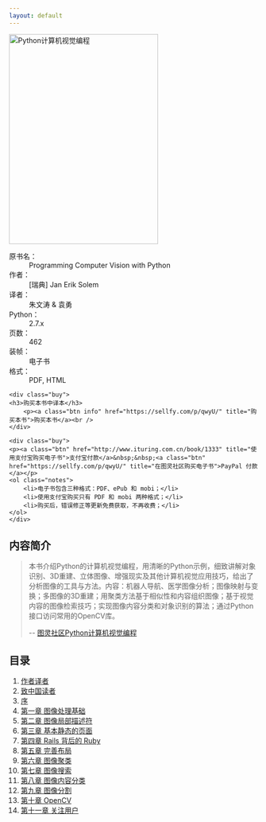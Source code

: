 ```yaml
---
layout: default
---
```


<div class="bookinfo">
	<img src="{{ site.url }}/assets/images/cover.jpg" title="Python计算机视觉编程" alt="Python计算机视觉编程" width="300" height="422" />
	<dl>
		<dt>原书名：</dt>
		<dd>Programming Computer Vision with Python</dd>
		<dt>作者：</dt>
		<dd>[瑞典] Jan Erik Solem</dd>
		<dt>译者：</dt>
		<dd>朱文涛 & 袁勇</dd>
		<dt>Python：</dt>
		<dd>2.7.x</dd>
		<dt>页数：</dt>
		<dd>462</dd>
		<dt>装帧：</dt>
		<dd>电子书</dd>
		<dt>格式：</dt>
		<dd>PDF, HTML</dd>
	</dl>

	<div class="buy">
	<h3>购买本书中译本</h3>
		<p><a class="btn info" href="https://sellfy.com/p/qwyU/" title="购买本书">购买本书</a><br />
	</div>

	<div class="buy">
	<p><a class="btn" href="http://www.ituring.com.cn/book/1333" title="使用支付宝购买电子书">支付宝付款</a>&nbsp;&nbsp;<a class="btn" href="https://sellfy.com/p/qwyU/" title="在图灵社区购买电子书">PayPal 付款</a></p>
	<ol class="notes">
		<li>电子书包含三种格式：PDF、ePub 和 mobi；</li>
        <li>使用支付宝购买只有 PDF 和 mobi 两种格式；</li>
		<li>购买后，错误修正等更新免费获取，不再收费；</li>
	</ol>
	</div>

</div>

<div class="clearfix"></div>

<div class="grid-2">
	<div class="announcement">
		<h2>内容简介</h2>
		<blockquote>
			<p>本书介绍Python的计算机视觉编程，用清晰的Python示例，细致讲解对象识别、3D重建、立体图像、增强现实及其他计算机视觉应用技巧，给出了分析图像的工具与方法。内容：机器人导航、医学图像分析；图像映射与变换；多图像的3D重建；用聚类方法基于相似性和内容组织图像；基于视觉内容的图像检索技巧；实现图像内容分类和对象识别的算法；通过Python接口访问常用的OpenCV库。</p>
			<p class="cite">-- <a href="http://www.ituring.com.cn/book/1349?q=python" title="programming computer vision with python Chinese translation" target="_blank">图灵社区Python计算机视觉编程</a></p>
		</blockquote>
	</div>
	<div class="menu">
		<h2>目录</h2>
		<ol>
			<li><a href="{{ site.url }}author.html" title="作者译者">作者译者</a></li>
			<li><a href="{{ site.url }}preface.html" title="致中国读者">致中国读者</a></li>
			<li><a href="{{ site.url }}foreword.html" title="序">序</a></li>
			<li><a href="{{ site.url }}chapter1.html" title="第一章 图像处理基础">第一章 图像处理基础</a></li>
			<li><a href="{{ site.url }}chapter2.html" title="第二章 图像局部描述符">第二章 图像局部描述符</a></li>
			<li><a href="{{ site.url }}chapter3.html" title="第三章 基本静态的页面">第三章 基本静态的页面</a></li>
			<li><a href="{{ site.url }}chapter4.html" title="第四章 Rails 背后的 Ruby">第四章 Rails 背后的 Ruby</a></li>
			<li><a href="{{ site.url }}chapter5.html" title="第五章 完善布局">第五章 完善布局</a></li>
			<li><a href="{{ site.url }}chapter6.html" title="第六章 图像聚类">第六章 图像聚类</a></li>
			<li><a href="{{ site.url }}chapter7.html" title="第七章 图像搜索">第七章 图像搜索</a></li>
			<li><a href="{{ site.url }}chapter8.html" title="第八章 图像内容分类">第八章 图像内容分类</a></li>
			<li><a href="{{ site.url }}chapter9.html" title="第九章 图像分割">第九章 图像分割</a></li>
			<li><a href="{{ site.url }}chapter10.html" title="第十章 OpenCV">第十章 OpenCV</a></li>
			<li><a href="{{ site.url }}chapter11.html" title="附录 用户间互相关注">第十一章 关注用户</a></li>
		</ol>
	</div>
	<div class="clearfix"></div>
</div>

